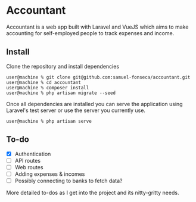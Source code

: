 # Accountant

Accountant is a web app built with Laravel and VueJS which aims to make accounting for self-employed people to track expenses and income.

## Install

Clone the repository and install dependencies

```console
user@machine % git clone git@github.com:samuel-fonseca/accountant.git
user@machine % cd accountant
user@machine % composer install
user@machine % php artisan migrate --seed
```

Once all dependencies are installed you can serve the application using Laravel's test server or use the server you currently use.

```console
user@machine % php artisan serve
```

## To-do

- [x] Authentication
- [ ] API routes
- [ ] Web routes
- [ ] Adding expenses & incomes
- [ ] Possibly connecting to banks to fetch data?

More detailed to-dos as I get into the project and its nitty-gritty needs.
